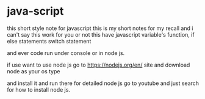 # java-script
this short style note for javascript
  this is my short notes for my recall and i can't say this work for you or not
  this have javascript variable's function, if else statements switch statement 

and ever code run under console or in node js.

if use want to use node js 
go to https://nodejs.org/en/  site and download node as your os type

and install it and run there for detailed node js go to youtube and just  search for how to install node js.
